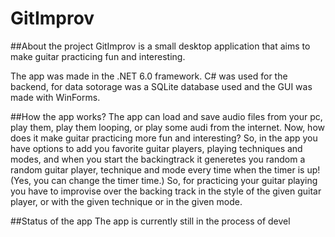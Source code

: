 # GitImprov
##About the project
GitImprov is a small desktop application that aims to make guitar practicing fun and interesting.

The app was made in the .NET 6.0 framework. 
C# was used for the backend, for data sotorage was a SQLite database used and the GUI was made with WinForms. 

##How the app works?
The app can load and save audio files from your pc, play them, play them looping, or play some audi from the internet. 
Now, how does it make guitar practicing more fun and interesting?
So, in the app you have options to add you favorite guitar players, playing techniques and modes, 
and when you start the backingtrack it generetes you random a random guitar player, technique and mode
every time when the timer is up! (Yes, you can change the timer time.)
So, for practicing your guitar playing you have to improvise over the backing track in the style of the 
given guitar player, or with the given technique or in the given mode.

##Status of the app
The app is currently still in the process of devel

